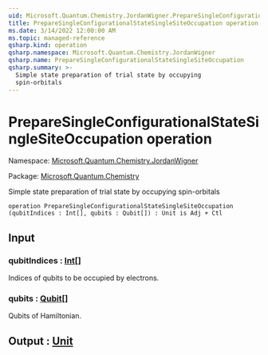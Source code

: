 ```yaml
---
uid: Microsoft.Quantum.Chemistry.JordanWigner.PrepareSingleConfigurationalStateSingleSiteOccupation
title: PrepareSingleConfigurationalStateSingleSiteOccupation operation
ms.date: 3/14/2022 12:00:00 AM
ms.topic: managed-reference
qsharp.kind: operation
qsharp.namespace: Microsoft.Quantum.Chemistry.JordanWigner
qsharp.name: PrepareSingleConfigurationalStateSingleSiteOccupation
qsharp.summary: >-
  Simple state preparation of trial state by occupying
  spin-orbitals
---
```


# PrepareSingleConfigurationalStateSingleSiteOccupation operation

Namespace: [Microsoft.Quantum.Chemistry.JordanWigner](xref:Microsoft.Quantum.Chemistry.JordanWigner)

Package: [Microsoft.Quantum.Chemistry](https://nuget.org/packages/Microsoft.Quantum.Chemistry)


Simple state preparation of trial state by occupyingspin-orbitals

```qsharp
operation PrepareSingleConfigurationalStateSingleSiteOccupation (qubitIndices : Int[], qubits : Qubit[]) : Unit is Adj + Ctl
```


## Input

### qubitIndices : [Int](xref:microsoft.quantum.qsharp.valueliterals#int-literals)[]

Indices of qubits to be occupied by electrons.


### qubits : [Qubit](xref:microsoft.quantum.qsharp.valueliterals#qubit-literals)[]

Qubits of Hamiltonian.



## Output : [Unit](xref:microsoft.quantum.qsharp.valueliterals#unit-literal)

